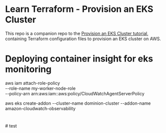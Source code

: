 # Learn Terraform - Provision an EKS Cluster

This repo is a companion repo to the [Provision an EKS Cluster tutorial](https://developer.hashicorp.com/terraform/tutorials/kubernetes/eks), containing
Terraform configuration files to provision an EKS cluster on AWS.



# Deploying container insight for eks monitoring

aws iam attach-role-policy \
--role-name my-worker-node-role \
--policy-arn arn:aws:iam::aws:policy/CloudWatchAgentServerPolicy 


aws eks create-addon --cluster-name dominion-cluster --addon-name amazon-cloudwatch-observability

#



#   t e s t  
 